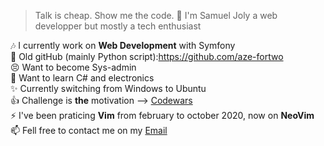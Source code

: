 > Talk is cheap. Show me the code.
👋 I'm Samuel Joly a web developper but mostly a tech enthusiast

:notes: I currently work on **Web Development** with Symfony<br>
:older_man: Old gitHub (mainly Python script):https://github.com/aze-fortwo<br>
:persevere: Want to become Sys-admin<br>
:book: Want to learn C# and electronics<br>
:sparkles: Currently switching from Windows to Ubuntu<br>
:+1: Challenge is **the** motivation --> <a href='https://www.codewars.com/users/azefortwo'>Codewars</a><br>
⚡️ I've been praticing **Vim** from february to october 2020, now on **NeoVim**<br>
📫 Fell free to contact me on my <a href='mailto:Samuel.joly@laplateforme.io'>Email</a><br>
